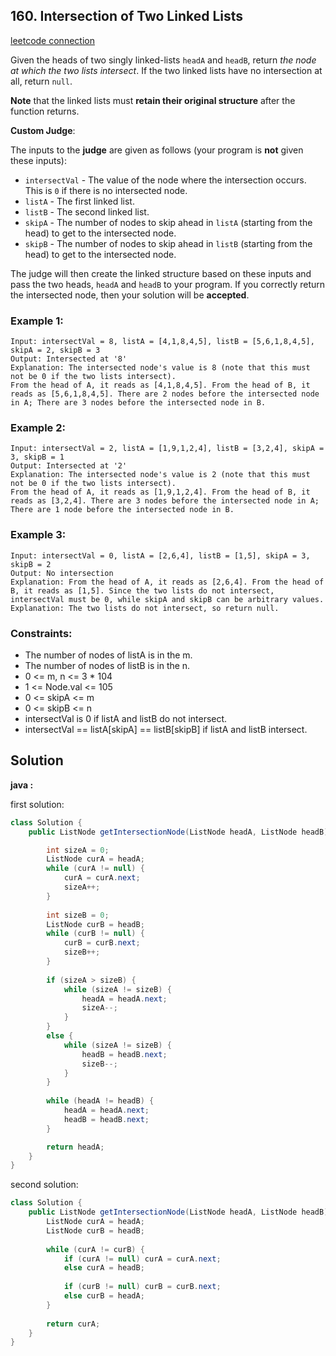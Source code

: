 ## 160. Intersection of Two Linked Lists

[leetcode connection](https://leetcode.com/problems/intersection-of-two-linked-lists/)

Given the heads of two singly linked-lists `headA` and `headB`, return *the node at which the two lists intersect*. If the two linked lists have no intersection at all, return `null`.

**Note** that the linked lists must **retain their original structure** after the function returns.

**Custom Judge**:

The inputs to the **judge** are given as follows (your program is **not** given these inputs):

* `intersectVal` - The value of the node where the intersection occurs. This is `0` if there is no intersected node.
* `listA` - The first linked list.
* `listB` - The second linked list.
* `skipA` - The number of nodes to skip ahead in `listA` (starting from the head) to get to the intersected node.
* `skipB` - The number of nodes to skip ahead in `listB` (starting from the head) to get to the intersected node.

The judge will then create the linked structure based on these inputs and pass the two heads, `headA` and `headB` to your program. If you correctly return the intersected node, then your solution will be **accepted**.

 

### Example 1:
```
Input: intersectVal = 8, listA = [4,1,8,4,5], listB = [5,6,1,8,4,5], skipA = 2, skipB = 3
Output: Intersected at '8'
Explanation: The intersected node's value is 8 (note that this must not be 0 if the two lists intersect).
From the head of A, it reads as [4,1,8,4,5]. From the head of B, it reads as [5,6,1,8,4,5]. There are 2 nodes before the intersected node in A; There are 3 nodes before the intersected node in B.
```

### Example 2:
```
Input: intersectVal = 2, listA = [1,9,1,2,4], listB = [3,2,4], skipA = 3, skipB = 1
Output: Intersected at '2'
Explanation: The intersected node's value is 2 (note that this must not be 0 if the two lists intersect).
From the head of A, it reads as [1,9,1,2,4]. From the head of B, it reads as [3,2,4]. There are 3 nodes before the intersected node in A; There are 1 node before the intersected node in B.
```

### Example 3:
```
Input: intersectVal = 0, listA = [2,6,4], listB = [1,5], skipA = 3, skipB = 2
Output: No intersection
Explanation: From the head of A, it reads as [2,6,4]. From the head of B, it reads as [1,5]. Since the two lists do not intersect, intersectVal must be 0, while skipA and skipB can be arbitrary values.
Explanation: The two lists do not intersect, so return null.
```
 
### Constraints:

* The number of nodes of listA is in the m.
* The number of nodes of listB is in the n.
* 0 <= m, n <= 3 * 104
* 1 <= Node.val <= 105
* 0 <= skipA <= m
* 0 <= skipB <= n
* intersectVal is 0 if listA and listB do not intersect.
* intersectVal == listA[skipA] == listB[skipB] if listA and listB intersect.

## Solution

**java :**

first solution:
```java
class Solution {
    public ListNode getIntersectionNode(ListNode headA, ListNode headB) {

        int sizeA = 0;
        ListNode curA = headA;
        while (curA != null) {
            curA = curA.next;
            sizeA++;
        }
        
        int sizeB = 0;
        ListNode curB = headB;
        while (curB != null) {
            curB = curB.next;
            sizeB++;
        }
        
        if (sizeA > sizeB) {
            while (sizeA != sizeB) {
                headA = headA.next;
                sizeA--;
            }
        }
        else {
            while (sizeA != sizeB) {
                headB = headB.next;
                sizeB--;
            }
        }
        
        while (headA != headB) {
            headA = headA.next;
            headB = headB.next;
        }

        return headA;
    }
}
```

second solution:
```java
class Solution {
    public ListNode getIntersectionNode(ListNode headA, ListNode headB) {
        ListNode curA = headA;
        ListNode curB = headB;
        
        while (curA != curB) {
            if (curA != null) curA = curA.next;
            else curA = headB;
            
            if (curB != null) curB = curB.next;
            else curB = headA;
        }
        
        return curA;
    }
}
```


